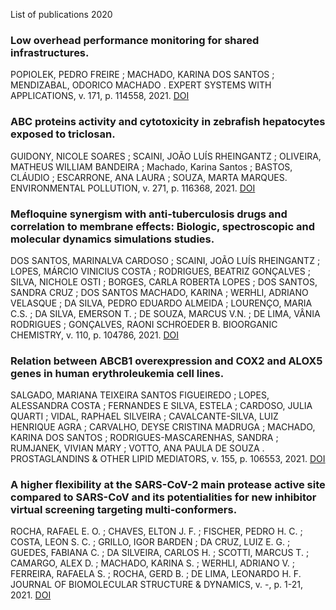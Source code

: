 List of publications 2020

### Low overhead performance monitoring for shared infrastructures.
POPIOLEK, PEDRO FREIRE ; MACHADO, KARINA DOS SANTOS ; MENDIZABAL, ODORICO MACHADO .
EXPERT SYSTEMS WITH APPLICATIONS, v. 171, p. 114558, 2021.
[DOI](http://dx.doi.org/10.1016/j.eswa.2020.114558)

### ABC proteins activity and cytotoxicity in zebrafish hepatocytes exposed to triclosan.
GUIDONY, NICOLE SOARES ; SCAINI, JOÃO LUÍS RHEINGANTZ ; OLIVEIRA, MATHEUS WILLIAM BANDEIRA ; Machado, Karina Santos ; BASTOS, CLÁUDIO ; ESCARRONE, ANA LAURA ; SOUZA, MARTA MARQUES. 
ENVIRONMENTAL POLLUTION, v. 271, p. 116368, 2021.
[DOI](https://linkinghub.elsevier.com/retrieve/pii/S0269749120370573)

### Mefloquine synergism with anti-tuberculosis drugs and correlation to membrane effects: Biologic, spectroscopic and molecular dynamics simulations studies.
DOS SANTOS, MARINALVA CARDOSO ; SCAINI, JOÃO LUÍS RHEINGANTZ ; LOPES, MÁRCIO VINICIUS COSTA ; RODRIGUES, BEATRIZ GONÇALVES ; SILVA, NICHOLE OSTI ; BORGES, CARLA ROBERTA LOPES ; DOS SANTOS, SANDRA CRUZ ; DOS SANTOS MACHADO, KARINA ; WERHLI, ADRIANO VELASQUE ; DA SILVA, PEDRO EDUARDO ALMEIDA ; LOURENÇO, MARIA C.S. ; DA SILVA, EMERSON T. ; DE SOUZA, MARCUS V.N. ; DE LIMA, VÂNIA RODRIGUES ; GONÇALVES, RAONI SCHROEDER B.
BIOORGANIC CHEMISTRY, v. 110, p. 104786, 2021.
[DOI](https://www.sciencedirect.com/science/article/abs/pii/S0045206821001632?via%3Dihub)

### Relation between ABCB1 overexpression and COX2 and ALOX5 genes in human erythroleukemia cell lines.
SALGADO, MARIANA TEIXEIRA SANTOS FIGUEIREDO ; LOPES, ALESSANDRA COSTA ; FERNANDES E SILVA, ESTELA ; CARDOSO, JULIA QUARTI ; VIDAL, RAPHAEL SILVEIRA ; CAVALCANTE-SILVA, LUIZ HENRIQUE AGRA ; CARVALHO, DEYSE CRISTINA MADRUGA ; MACHADO, KARINA DOS SANTOS ; RODRIGUES-MASCARENHAS, SANDRA ; RUMJANEK, VIVIAN MARY ; VOTTO, ANA PAULA DE SOUZA .
PROSTAGLANDINS & OTHER LIPID MEDIATORS, v. 155, p. 106553, 2021.
[DOI](https://linkinghub.elsevier.com/retrieve/pii/S1098882321000289)

### A higher flexibility at the SARS-CoV-2 main protease active site compared to SARS-CoV and its potentialities for new inhibitor virtual screening targeting multi-conformers.
ROCHA, RAFAEL E. O. ; CHAVES, ELTON J. F. ; FISCHER, PEDRO H. C. ; COSTA, LEON S. C. ; GRILLO, IGOR BARDEN ; DA CRUZ, LUIZ E. G. ; GUEDES, FABIANA C. ; DA SILVEIRA, CARLOS H. ; SCOTTI, MARCUS T. ; CAMARGO, ALEX D. ; MACHADO, KARINA S. ; WERHLI, ADRIANO V. ; FERREIRA, RAFAELA S. ; ROCHA, GERD B. ; DE LIMA, LEONARDO H. F.
JOURNAL OF BIOMOLECULAR STRUCTURE & DYNAMICS, v. -, p. 1-21, 2021.
[DOI](http://dx.doi.org/10.1080/07391102.2021.1924271)
